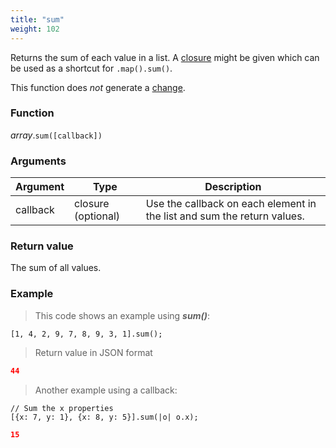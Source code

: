 ```yaml
---
title: "sum"
weight: 102
---
```


Returns the sum of each value in a list. A [closure](../../closure) might be given which can be used as a shortcut for `.map().sum()`.

This function does *not* generate a [change](../../../overview/changes).

### Function

*array*.`sum([callback])`

### Arguments

Argument | Type | Description
-------- | ---- | -----------
callback  | closure (optional) | Use the callback on each element in the list and sum the return values.

### Return value

The sum of all values.

### Example

> This code shows an example using ***sum()***:

```thingsdb,json_response
[1, 4, 2, 9, 7, 8, 9, 3, 1].sum();
```

> Return value in JSON format

```json
44
```

> Another example using a callback:

```thingsdb,json_response
// Sum the x properties
[{x: 7, y: 1}, {x: 8, y: 5}].sum(|o| o.x);
```

```json
15
```